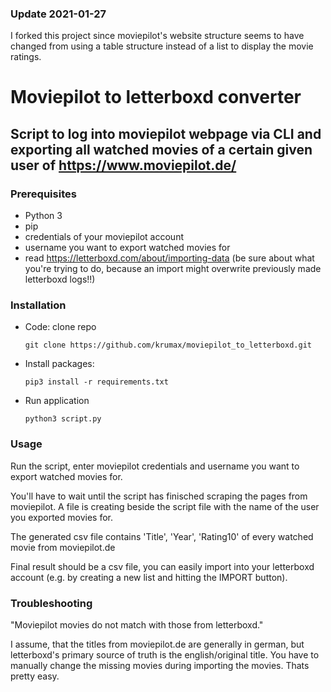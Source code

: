 ### Update 2021-01-27
I forked this project since moviepilot's website structure seems to have changed from using a table structure instead of a list to display the movie ratings.


# Moviepilot to letterboxd converter
## Script to log into moviepilot webpage via CLI and exporting all watched movies of a certain given user of https://www.moviepilot.de/

### Prerequisites

* Python 3
* pip
* credentials of your moviepilot account
* username you want to export watched movies for
* read https://letterboxd.com/about/importing-data (be sure about what you're trying to do, because an import might overwrite previously made letterboxd logs!!)

### Installation

* Code: clone repo
    ```
    git clone https://github.com/krumax/moviepilot_to_letterboxd.git
    ```
* Install packages:
    ```
    pip3 install -r requirements.txt 
    ```
* Run application
    ```
    python3 script.py
    ```

### Usage

Run the script, enter moviepilot credentials and username you want to export watched movies for.

You'll have to wait until the script has finisched scraping the pages from moviepilot. A file is creating beside the script file with the name of the user you exported movies for.

The generated csv file contains 'Title', 'Year', 'Rating10' of every watched movie from moviepilot.de

Final result should be a csv file, you can easily import into your letterboxd account (e.g. by creating a new list and hitting the IMPORT button).

### Troubleshooting

"Moviepilot movies do not match with those from letterboxd."

I assume, that the titles from moviepilot.de are generally in german, but letterboxd's primary source of truth is the english/original title. You have to manually change the missing movies during importing the movies. Thats pretty easy.
